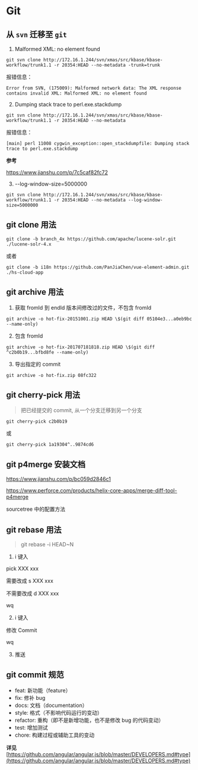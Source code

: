 # Git

## 从 `svn` 迁移至 `git`

1. Malformed XML: no element found

```
git svn clone http://172.16.1.244/svn/xmas/src/kbase/kbase-workflow/trunk1.1 -r 20354:HEAD --no-metadata -trunk=trunk
```

报错信息：

```
Error from SVN, (175009): Malformed network data: The XML response contains invalid XML: Malformed XML: no element found
```

2. Dumping stack trace to perl.exe.stackdump

```
git svn clone http://172.16.1.244/svn/xmas/src/kbase/kbase-workflow/trunk1.1 -r 20354:HEAD --no-metadata
```

报错信息：

```
[main] perl 11008 cygwin_exception::open_stackdumpfile: Dumping stack trace to perl.exe.stackdump
```

**参考**

https://www.jianshu.com/p/7c5caf82fc72

3. --log-window-size=5000000

```
git svn clone http://172.16.1.244/svn/xmas/src/kbase/kbase-workflow/trunk1.1 -r 20354:HEAD --no-metadata --log-window-size=5000000
```

## git clone 用法

```
git clone -b branch_4x https://github.com/apache/lucene-solr.git ./lucene-solr-4.x
```

或者

```
git clone -b i18n https://github.com/PanJiaChen/vue-element-admin.git ./hs-cloud-app
```

## git archive 用法

1. 获取 fromId 到 endId 版本间修改过的文件，不包含 fromId

```
git archive -o hot-fix-20151001.zip HEAD \$(git diff 05104e3...a0eb9bc --name-only)
```

2. 包含 fromId

```
git archive -o hot-fix-201707181818.zip HEAD \$(git diff ^c2b0b19...bfbd8fe --name-only)
```

3. 导出指定的 commit

```
git archive -o hot-fix.zip 08fc322
```

## git cherry-pick 用法

> 把已经提交的 commit, 从一个分支迁移到另一个分支

```
git cherry-pick c2b0b19
```

或

```
git cherry-pick 1a19304^..9874cd6
```

## git p4merge 安装文档

https://www.jianshu.com/p/bc059d2846c1

https://www.perforce.com/products/helix-core-apps/merge-diff-tool-p4merge

sourcetree 中的配置方法

## git rebase 用法

> git rebase -i HEAD~N

1. i 键入

pick XXX xxx

需要改成 s XXX xxx

不需要改成 d XXX xxx

wq

2. i 键入

修改 Commit

wq

3. 推送

## git commit 规范

- feat: 新功能（feature）
- fix: 修补 bug
- docs: 文档（documentation）
- style: 格式（不影响代码运行的变动）
- refactor: 重构（即不是新增功能，也不是修改 bug 的代码变动）
- test: 增加测试
- chore: 构建过程或辅助工具的变动

**详见**
[https://github.com/angular/angular.js/blob/master/DEVELOPERS.md#type](https://github.com/angular/angular.js/blob/master/DEVELOPERS.md#type)
